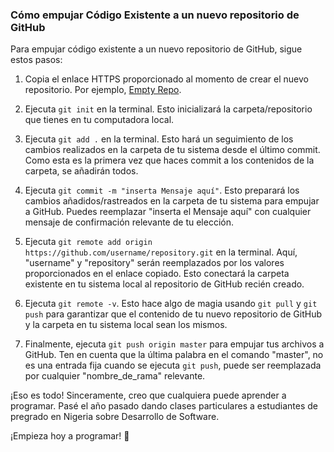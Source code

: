 ### Cómo empujar Código Existente a un nuevo repositorio de GitHub

Para empujar código existente a un nuevo repositorio de GitHub, sigue estos pasos:

1. Copia el enlace HTTPS proporcionado al momento de crear el nuevo repositorio. Por ejemplo, [Empty Repo](https://github.com/username/repository).

2. Ejecuta `git init` en la terminal. Esto inicializará la carpeta/repositorio que tienes en tu computadora local.

3. Ejecuta `git add .` en la terminal. Esto hará un seguimiento de los cambios realizados en la carpeta de tu sistema desde el último commit. Como esta es la primera vez que haces commit a los contenidos de la carpeta, se añadirán todos.

4. Ejecuta `git commit -m "inserta Mensaje aquí"`. Esto preparará los cambios añadidos/rastreados en la carpeta de tu sistema para empujar a GitHub. Puedes reemplazar "inserta el Mensaje aquí" con cualquier mensaje de confirmación relevante de tu elección.

5. Ejecuta `git remote add origin https://github.com/username/repository.git` en la terminal. Aquí, "username" y "repository" serán reemplazados por los valores proporcionados en el enlace copiado. Esto conectará la carpeta existente en tu sistema local al repositorio de GitHub recién creado.

6. Ejecuta `git remote -v`. Esto hace algo de magia usando `git pull` y `git push` para garantizar que el contenido de tu nuevo repositorio de GitHub y la carpeta en tu sistema local sean los mismos.

7. Finalmente, ejecuta `git push origin master` para empujar tus archivos a GitHub. Ten en cuenta que la última palabra en el comando "master", no es una entrada fija cuando se ejecuta `git push`, puede ser reemplazada por cualquier "nombre_de_rama" relevante.

¡Eso es todo! Sinceramente, creo que cualquiera puede aprender a programar. Pasé el año pasado dando clases particulares a estudiantes de pregrado en Nigeria sobre Desarrollo de Software.

¡Empieza hoy a programar! 🚀
